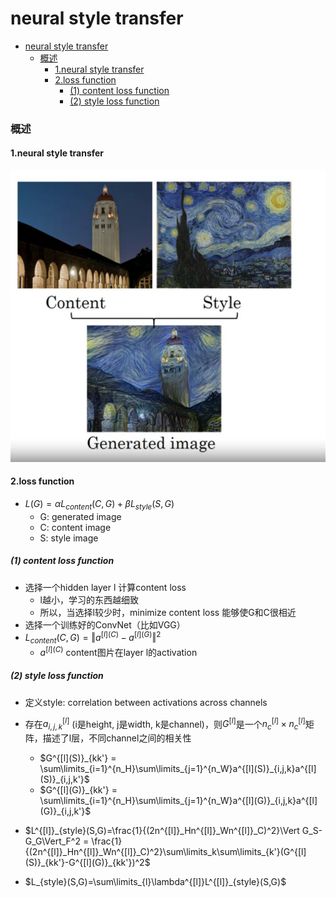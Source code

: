 # neural style transfer


<!-- @import "[TOC]" {cmd="toc" depthFrom=1 depthTo=6 orderedList=false} -->

<!-- code_chunk_output -->

- [neural style transfer](#neural-style-transfer)
    - [概述](#概述)
      - [1.neural style transfer](#1neural-style-transfer)
      - [2.loss function](#2loss-function)
        - [(1) content loss function](#1-content-loss-function)
        - [(2) style loss function](#2-style-loss-function)

<!-- /code_chunk_output -->


### 概述

#### 1.neural style transfer

![](./imgs/nst_01.png)

#### 2.loss function

* $L(G) = \alpha L_{content}(C, G) + \beta L_{style}(S,G)$
    * G: generated image
    * C: content image
    * S: style image

##### (1) content loss function

* 选择一个hidden layer l 计算content loss
    * l越小，学习的东西越细致
    * 所以，当选择l较少时，minimize content loss 能够使G和C很相近
* 选择一个训练好的ConvNet（比如VGG）
* $L_{content}(C, G)=\Vert a^{[l](C)} - a^{[l](G)} \Vert^2$
    * $a^{[l](C)}$ content图片在layer l的activation

##### (2) style loss function
* 定义style: correlation between activations across channels
* 存在$a^{[l]}_{i,j,k}$ (i是height, j是width, k是channel)，则$G^{[l]}$是一个$n^{[l]}_c\times n^{[l]}_c$矩阵，描述了l层，不同channel之间的相关性
    * $G^{[l](S)}_{kk'} = \sum\limits_{i=1}^{n_H}\sum\limits_{j=1}^{n_W}a^{[l](S)}_{i,j,k}a^{[l](S)}_{i,j,k'}$
    * $G^{[l](G)}_{kk'} = \sum\limits_{i=1}^{n_H}\sum\limits_{j=1}^{n_W}a^{[l](G)}_{i,j,k}a^{[l](G)}_{i,j,k'}$

* $L^{[l]}_{style}(S,G)=\frac{1}{(2n^{[l]}_Hn^{[l]}_Wn^{[l]}_C)^2}\Vert G_S-G_G\Vert_F^2 = \frac{1}{(2n^{[l]}_Hn^{[l]}_Wn^{[l]}_C)^2}\sum\limits_k\sum\limits_{k'}(G^{[l](S)}_{kk'}-G^{[l](G)}_{kk'})^2$
* $L_{style}(S,G)=\sum\limits_{l}\lambda^{[l]}L^{[l]}_{style}(S,G)$